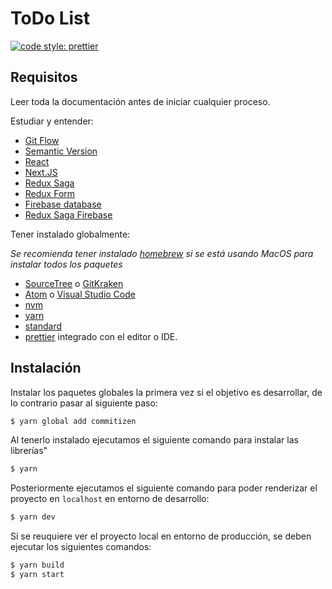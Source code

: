 # ToDo List

[![code style: prettier](https://img.shields.io/badge/code_style-prettier-ff69b4.svg?style=flat-square)](https://github.com/prettier/prettier)

## Requisitos

Leer toda la documentación antes de iniciar cualquier proceso.

Estudiar y entender:

- [Git Flow](https://danielkummer.github.io/git-flow-cheatsheet/)
- [Semantic Version](https://semver.org/)
- [React](https://reactjs.org/)
- [Next.JS](https://nextjs.org/)
- [Redux Saga](https://redux-saga-firebase.js.org/)
- [Redux Form](https://redux-form.com/6.0.0-rc.1/)
- [Firebase database](https://firebase.google.com/docs/database/)
- [Redux Saga Firebase](https://redux-saga-firebase.js.org/)

Tener instalado globalmente:

_Se recomienda tener instalado [homebrew](https://brew.sh/index_es) si se está usando MacOS para instalar todos los paquetes_

- [SourceTree](https://www.sourcetreeapp.com/) o [GitKraken](https://www.gitkraken.com/)
- [Atom](https://atom.io/) o [Visual Studio Code](https://code.visualstudio.com)
- [nvm](https://github.com/creationix/nvm)
- [yarn](https://yarnpkg.com/lang/en/)
- [standard](https://standardjs.com/)
- [prettier](https://prettier.io/docs/en/editors.html/) integrado con el editor o IDE.

## Instalación

Instalar los paquetes globales la primera vez si el objetivo es desarrollar, de lo contrario pasar al siguiente paso:

```sh
$ yarn global add commitizen
```

Al tenerlo instalado ejecutamos el siguiente comando para instalar las librerías"

```sh
$ yarn
```

Posteriormente ejecutamos el siguiente comando para poder renderizar el proyecto en `localhost` en entorno de desarrollo:

```sh
$ yarn dev
```

Si se reuquiere ver el proyecto local en entorno de producción, se deben ejecutar los siguientes comandos:

```sh
$ yarn build
$ yarn start
```
